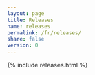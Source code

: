 ```yaml
---
layout: page
title: Releases
name: releases
permalink: /fr/releases/
share: false
version: 0
---
```

{% include releases.html %}
